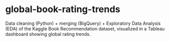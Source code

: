 # global-book-rating-trends
Data cleaning (Python) + merging (BigQuery) + Exploratory Data Analysis (EDA) of the Kaggle Book Recommendation dataset, visualized in a Tableau dashboard showing global rating trends.
